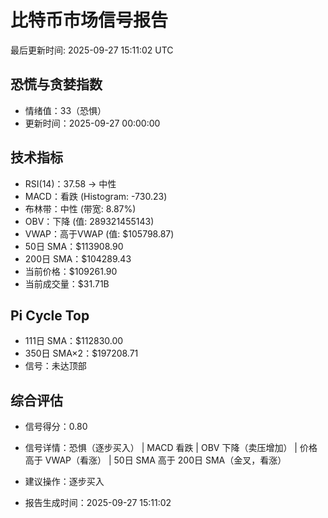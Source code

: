 # 比特币市场信号报告

最后更新时间: 2025-09-27 15:11:02 UTC

## 恐慌与贪婪指数
- 情绪值：33（恐惧）
- 更新时间：2025-09-27 00:00:00

## 技术指标
- RSI(14)：37.58 → 中性
- MACD：看跌 (Histogram: -730.23)
- 布林带：中性 (带宽: 8.87%)
- OBV：下降 (值: 289321455143)
- VWAP：高于VWAP (值: $105798.87)
- 50日 SMA：$113908.90
- 200日 SMA：$104289.43
- 当前价格：$109261.90
- 当前成交量：$31.71B

## Pi Cycle Top
- 111日 SMA：$112830.00
- 350日 SMA×2：$197208.71
- 信号：未达顶部

## 综合评估
- 信号得分：0.80
- 信号详情：恐惧（逐步买入） | MACD 看跌 | OBV 下降（卖压增加） | 价格高于 VWAP（看涨） | 50日 SMA 高于 200日 SMA（金叉，看涨）
- 建议操作：逐步买入

- 报告生成时间：2025-09-27 15:11:02